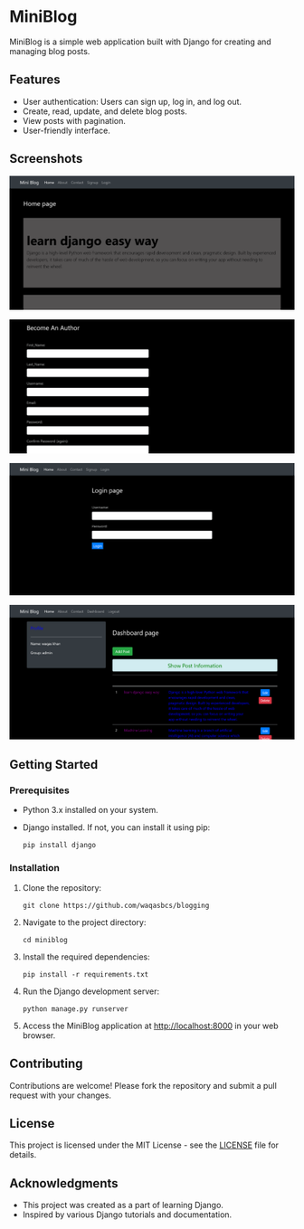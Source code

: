 # MiniBlog

MiniBlog is a simple web application built with Django for creating and managing blog posts.

## Features

- User authentication: Users can sign up, log in, and log out.
- Create, read, update, and delete blog posts.
- View posts with pagination.
- User-friendly interface.

## Screenshots

![Screenshot 1](https://github.com/waqasbcs/blogging/blob/main/screenshots/home.png)

![Screenshot 2](https://github.com/waqasbcs/blogging/blob/main/screenshots/signup.png)

![Screenshot 3](https://github.com/waqasbcs/blogging/blob/main/screenshots/login.png)

![Screenshot 4](https://github.com/waqasbcs/blogging/blob/main/screenshots/dashboard.png)



## Getting Started

### Prerequisites

- Python 3.x installed on your system.
- Django installed. If not, you can install it using pip:

    ```
    pip install django
    ```

### Installation

1. Clone the repository:

    ```
    git clone https://github.com/waqasbcs/blogging
    ```

2. Navigate to the project directory:

    ```
    cd miniblog
    ```

3. Install the required dependencies:

    ```
    pip install -r requirements.txt
    ```

4. Run the Django development server:

    ```
    python manage.py runserver
    ```

5. Access the MiniBlog application at [http://localhost:8000](http://localhost:8000) in your web browser.

## Contributing

Contributions are welcome! Please fork the repository and submit a pull request with your changes.

## License

This project is licensed under the MIT License - see the [LICENSE](LICENSE) file for details.

## Acknowledgments

- This project was created as a part of learning Django.
- Inspired by various Django tutorials and documentation.

